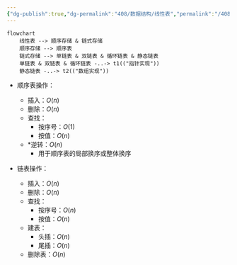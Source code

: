 ```yaml
---
{"dg-publish":true,"dg-permalink":"408/数据结构/线性表","permalink":"/408/数据结构/线性表/","dgHomeLink":true,"dgPassFrontmatter":false}
---
```



```mermaid
flowchart
	线性表 --> 顺序存储 & 链式存储
	顺序存储 --> 顺序表
	链式存储 --> 单链表 & 双链表 & 循环链表 & 静态链表
	单链表 & 双链表 & 循环链表 -..-> t1(("指针实现"))
	静态链表 -..-> t2(("数组实现"))
```

- 顺序表操作：
	- 插入：$O(n)$
	- 删除：$O(n)$
	- 查找：
		- 按序号：$O(1)$
		- 按值：$O(n)$
	- \*逆转：$O(n)$
		- 用于顺序表的局部换序或整体换序

- 链表操作：
	- 插入：$O(n)$
	- 删除：$O(n)$
	- 查找：
		- 按序号：$O(n)$
		- 按值：$O(n)$
	- 建表：
		- 头插：$O(n)$
		- 尾插：$O(n)$
	- 删除表：$O(n)$
